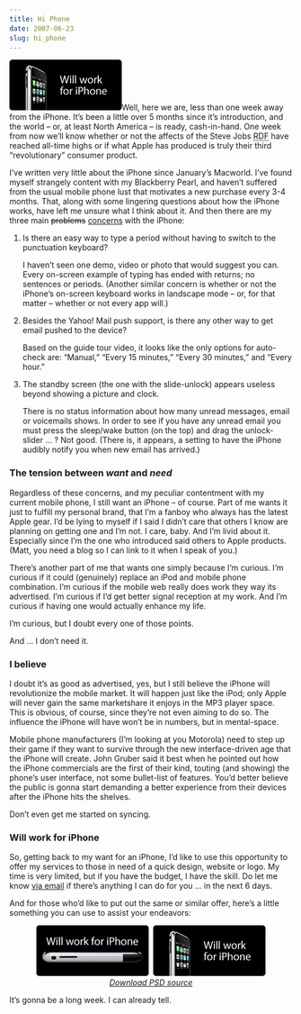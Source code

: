 ```yaml
---
title: Hi Phone
date: 2007-06-23
slug: hi_phone
---
```

<p><img src="/assets/img/willworkforiphone2.gif" border="0" height="90" width="200" alt="Will Work for iPhone" class="imgright nostyle" />Well, here we are, less than one week away from the iPhone. It&#8217;s been a little over 5 months since it&#8217;s introduction, and the world &#8211; or, at least North America &#8211; is ready, cash-in-hand. One week from now we&#8217;ll know whether or not the affects of the Steve Jobs <abbr title="Reality Distortion Field">RDF</abbr> have reached all-time highs or if what Apple has produced is truly their third &#8220;revolutionary&#8221; consumer product.</p>

<p>I&#8217;ve written very little about the iPhone since January&#8217;s Macworld. <span class="pullquote">I&#8217;ve found myself strangely content with my Blackberry Pearl</span>, and haven&#8217;t suffered from the usual mobile phone lust that motivates a new purchase every 3-4 months. That, along with some lingering questions about how the iPhone works, have left me unsure what I think about it. And then there are my three main <del>problems</del> <ins>concerns</ins> with the iPhone:</p>

<ol>
<li><p>Is there an easy way to type a period without having to switch to the punctuation keyboard?</p>

<p>I haven&#8217;t seen one demo, video or photo that would suggest you can. Every on-screen example of typing has ended with returns; no sentences or periods. (Another similar concern is whether or not the iPhone&#8217;s on-screen keyboard works in landscape mode &#8211; or, for that matter &#8211; whether or not every app will.)</p></li>
<li><p>Besides the Yahoo! Mail push support, is there any other way to get email pushed to the device?</p>

<p>Based on the guide tour video, it looks like the only options for auto-check are: &#8220;Manual,&#8221; &#8220;Every 15 minutes,&#8221; &#8220;Every 30 minutes,&#8221; and &#8220;Every hour.&#8221;</p></li>
<li><p>The standby screen (the one with the slide-unlock) appears useless beyond showing a picture and clock.</p>

<p>There is no status information about how many unread messages, email or voicemails shows. In order to see if you have any unread email you must press the sleep/wake button (on the top) and drag the unlock-slider &#8230; ? Not good. (There is, it appears, a setting to have the iPhone audibly notify you when new email has arrived.)</p></li>
</ol>

<h3>The tension between <em>want</em> and <em>need</em></h3>

<p>Regardless of these concerns, and my peculiar contentment with my current mobile phone, I still want an iPhone &#8211; of course. Part of me wants it just to fulfill my personal brand, that I&#8217;m a fanboy who always has the latest Apple gear. I&#8217;d be lying to myself if I said I didn&#8217;t care that others I know are planning on getting one and I&#8217;m not. I care, baby. And I&#8217;m livid about it. Especially since I&#8217;m the one who introduced said others to Apple products. (Matt, you need a blog so I can link to it when I speak of you.)</p>

<p>There&#8217;s another part of me that wants one simply because I&#8217;m curious. I&#8217;m curious if it could (genuinely) replace an iPod and mobile phone combination. I&#8217;m curious if the mobile web really does work they way its advertised. I&#8217;m curious if I&#8217;d get better signal reception at my work. And I&#8217;m curious if having one would actually enhance my life.</p>

<p>I&#8217;m curious, but I doubt every one of those points.</p>

<p>And &#8230; I don&#8217;t need it.</p>

<h3>I believe</h3>

<p>I doubt it&#8217;s as good as advertised, yes, but <span class="pullquote">I still believe the iPhone will revolutionize the mobile market</span>. It will happen just like the iPod; only Apple will never gain the same marketshare it enjoys in the MP3 player space. This is obvious, of course, since they&#8217;re not even aiming to do so. The influence the iPhone will have won&#8217;t be in numbers, but in mental-space.</p>

<p>Mobile phone manufacturers (I&#8217;m looking at you Motorola) need to step up their game if they want to survive through the new interface-driven age that the iPhone will create. John Gruber said it best when he pointed out how the iPhone commercials are the first of their kind, touting (and showing) the phone&#8217;s user interface, not some bullet-list of features. You&#8217;d better believe the public is gonna start demanding a better experience from their devices after the iPhone hits the shelves.</p>

<p>Don&#8217;t even get me started on syncing.</p>

<h3>Will work for iPhone</h3>

<p>So, getting back to my want for an iPhone, I&#8217;d like to use this opportunity to offer my services to those in need of a quick design, website or logo. My time is very limited, but if you have the budget, I have the skill. Do let me know <a href="mailto:sean@sperte.com">via email</a> if there&#8217;s anything I can do for you &#8230; in the next 6 days.</p>

<p>And for those who&#8217;d like to put out the same or similar offer, here&#8217;s a little something you can use to assist your endeavors:</p>

<p style="text-align:center"><img src="/assets/img/willworkforiphone1.gif" border="0" height="90" width="200" alt="Will Work for iPhone (1)" class="nostyle" />&nbsp;&nbsp;<img src="/assets/img/willworkforiphone2.gif" border="0" height="90" width="200" alt="Will Work for iPhone (2)" class="nostyle" /><br />
<cite><a href="http://seansperte.com/share/willworkforiphone.psd">Download PSD source</a></cite></p>

<p>It&#8217;s gonna be a long week. I can already tell.</p>